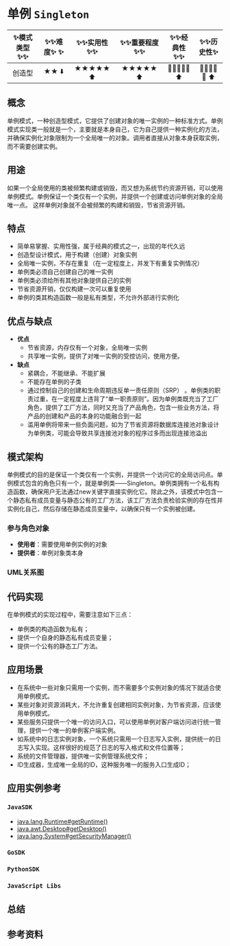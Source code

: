 # 单例 `Singleton`

| ✨模式类型✨✨ | ✨✨难度✨  ✨ | ✨✨实用性✨✨ | ✨✨重要程度✨✨ | ✨✨经典性✨✨ | ✨✨历史性✨ |
| :---------: | :--------: | :--------: | :----------: | :--------: | :-------: |
|   创造型    |    ★★ ⬇️    |  ★★★★★ ⬆️   |   ★★★★★ ⬆️    |  💚💚💚💚💚  ⬆️  | 💚💚💚💚💚  ⬆️  |

## 概念

单例模式，一种创造型模式，它提供了创建对象的唯一实例的一种标准方式。单例模式实现类一般就是一个，主要就是本身自己，它为自己提供一种实例化的方法，并确保实例化对象限制为一个全局唯一的对象。调用者直接从对象本身获取实例，而不需要创建实例。

## 用途

如果一个全局使用的类被频繁构建或销毁，而又想为系统节约资源开销，可以使用单例模式。单例保证一个类仅有一个实例，并提供一个创建或访问单例对象的全局唯一点。 这样单例对象就不会被频繁的构建和销毁，节省资源开销。

## 特点

+ 简单易掌握、实用性强，属于经典的模式之一，出现的年代久远
+ 创造型设计模式，用于构建（创建）对象实例
+ 全局唯一实例，不存在重复（在一定程度上，并发下有重复实例情况）
+ 单例类必须自己创建自己的唯一实例
+ 单例类必须给所有其他对象提供自己的实例 
+ 节省资源开销，仅仅构建一次可以重复使用
+ 单例的类其构造函数一般是私有类型，不允许外部进行实例化

## 优点与缺点

+ **优点**
  + 节省资源，内存仅有一个对象，全局唯一实例
  + 共享唯一实例，提供了对唯一实例的受控访问，使用方便。
+ **缺点**
  + 紧耦合，不能继承、不能扩展
  + 不能存在单例的子类
  + 通过控制自己的创建和生命周期违反单一责任原则（SRP） 。单例类的职责过重，在一定程度上违背了“单一职责原则”。因为单例类既充当了工厂角色，提供了工厂方法，同时又充当了产品角色，包含一些业务方法，将产品的创建和产品的本身的功能融合到一起
  + 滥用单例将带来一些负面问题，如为了节省资源将数据库连接池对象设计为单例类，可能会导致共享连接池对象的程序过多而出现连接池溢出

## 模式架构

单例模式的目的是保证一个类仅有一个实例，并提供一个访问它的全局访问点。单例模式包含的角色只有一个，就是单例类——Singleton。单例类拥有一个私有构造函数，确保用户无法通过new关键字直接实例化它。除此之外，该模式中包含一个静态私有成员变量与静态公有的工厂方法，该工厂方法负责检验实例的存在性并实例化自己，然后存储在静态成员变量中，以确保只有一个实例被创建。

### 参与角色对象

+ **使用者**：需要使用单例实例的对象
+ **提供者**：单例对象类本身

### UML关系图



## 代码实现

在单例模式的实现过程中，需要注意如下三点：

- 单例类的构造函数为私有；
- 提供一个自身的静态私有成员变量；
- 提供一个公有的静态工厂方法。



## 应用场景

+ 在系统中一些对象只需用一个实例，而不需要多个实例对象的情况下就适合使用单例模式。
+ 某些对象对资源消耗大，不允许重复创建相同实例对象，为节省资源，应该使用单例模式。
+ 某些服务只提供一个唯一的访问入口，可以使用单例对客户端访问进行统一管理，提供一个唯一的单例客户端实例。
+ 如系统中的日志实例对象，一个系统只需用一个日志写入实例，提供统一的日志写入实现。这样很好的规范了日志的写入格式和文件位置等；
+ 系统的文件管理器，提供唯一实例管理系统文件；
+ ID生成器，生成唯一全局的ID，这种服务唯一的服务入口生成ID；

## 应用实例参考

### `JavaSDK`

- [java.lang.Runtime#getRuntime()](http://docs.oracle.com/javase/8/docs/api/java/lang/Runtime.html#getRuntime%28%29)
- [java.awt.Desktop#getDesktop()](http://docs.oracle.com/javase/8/docs/api/java/awt/Desktop.html#getDesktop--)
- [java.lang.System#getSecurityManager()](http://docs.oracle.com/javase/8/docs/api/java/lang/System.html#getSecurityManager--)

### `GoSDK`

### `PythonSDK`

### `JavaScript Libs`



## 总结



## 参考资料





